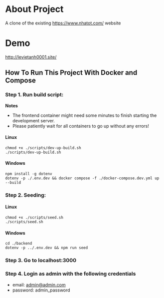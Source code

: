 
# About Project

A clone of the existing https://www.nhatot.com/ website

# Demo 

http://levietanh0001.site/


## How To Run This Project With Docker and Compose

### Step 1. Run build script:

**Notes** 
- The frontend container might need some minutes to finish starting the development server.
- Please patiently wait for all containers to go up without any errors!

#### Linux

```
chmod +x ./scripts/dev-up-build.sh
./scripts/dev-up-build.sh
```

#### Windows

```
npm install -g dotenv
dotenv -p ./.env.dev && docker compose -f ./docker-compose.dev.yml up --build
```

### Step 2. Seeding:

#### Linux

```
chmod +x ./scripts/seed.sh
./scripts/seed.sh
```

#### Windows

```
cd ./backend
dotenv -p ../.env.dev && npm run seed
```

### Step 3. Go to localhost:3000

### Step 4. Login as admin with the following credentials
- email: admin@admin.com
- password: admin_password